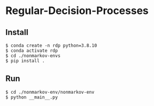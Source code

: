 # Regular-Decision-Processes

## Install

```
$ conda create -n rdp python=3.8.10
$ conda activate rdp
$ cd ./nonmarkov-envs
$ pip install .
```

## Run

``` 
$ cd ./nonmarkov-env/nonmarkov-env
$ python __main__.py
```

